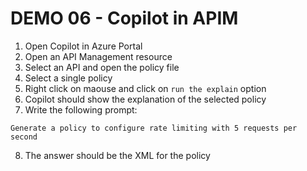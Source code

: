 # DEMO 06 - Copilot in APIM

1) Open Copilot in Azure Portal
2) Open an API Management resource
3) Select an API and open the policy file
4) Select a single policy
5) Right click on maouse and click on `run the explain` option
6) Copilot should show the explanation of the selected policy
7) Write the following prompt:

```
Generate a policy to configure rate limiting with 5 requests per second
```

8) The answer should be the XML for the policy